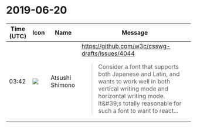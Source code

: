 # 2019-06-20

|Time (UTC)|Icon|Name|Message|
|---|---|---|---|
|03:42|![](https://secure.gravatar.com/avatar/3f82b853a23d9a6d1ce612d83f3a3a54.jpg?s=72&d=https%3A%2F%2Fa.slack-edge.com%2Fdf10d%2Fimg%2Favatars%2Fava_0008-72.png)|Atsushi Shimono|<https://github.com/w3c/csswg-drafts/issues/4044><br><blockquote>Consider a font that supports both Japanese and Latin, and wants to work well in both vertical writing mode and horizontal writing mode. It&amp;#39;s totally reasonable for such a font to want to react...</blockquote>|
